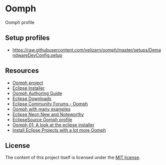# Oomph
Oomph profile

## Setup profiles

* https://raw.githubusercontent.com/velizarn/oomph/master/setups/DemandwareDevConfig.setup

## Resources

* [Oomph project](https://projects.eclipse.org/projects/tools.oomph)
* [Eclipse Installer](http://wiki.eclipse.org/Eclipse_Oomph_Installer)
* [Oomph Authoring Guide](http://wiki.eclipse.org/Eclipse_Oomph_Authoring)
* [Eclipse Downloads](http://www.eclipse.org/downloads/eclipse-packages/)
* [Eclipse Community Forums - Oomph](http://www.eclipse.org/forums/index.php?t=thread&frm_id=287)
* [Oomph with many examples](https://github.com/joergreichert/oomph-catalogue)
* [Eclipse Neon New and Noteworthy](http://www.eclipse.org/neon/noteworthy/)
* [EclipseSource Oomph profile](http://eclipsesource.com/blogs/2015/08/17/introducing-the-eclipsesource-oomph-profile/)
* [Oomph 01: A look at the eclipse installer](http://codeandme.blogspot.bg/2016/07/oomph-01-look-at-eclipse-installer.html)
* [Install Eclipse Projects with a lot more Oomph](https://www.infoq.com/news/2015/03/eclipse-oomph)

## License

The content of this project itself is licensed under the [MIT license](http://opensource.org/licenses/mit-license.php).
